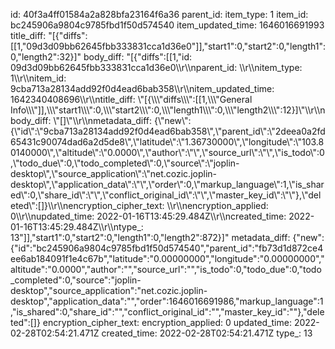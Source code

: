 id: 40f3a4ff01584a2a828bfa23164f6a36
parent_id: 
item_type: 1
item_id: bc245906a9804c9785fbd1f50d574540
item_updated_time: 1646016691993
title_diff: "[{\"diffs\":[[1,\"09d3d09bb62645fbb333831cca1d36e0\"]],\"start1\":0,\"start2\":0,\"length1\":0,\"length2\":32}]"
body_diff: "[{\"diffs\":[[1,\"id: 09d3d09bb62645fbb333831cca1d36e0\\\r\\\nparent_id: \\\r\\\nitem_type: 1\\\r\\\nitem_id: 9cba713a28134add92f0d4ead6bab358\\\r\\\nitem_updated_time: 1642340408696\\\r\\\ntitle_diff: \\\"[{\\\\\\\"diffs\\\\\\\":[[1,\\\\\\\"General Info\\\\\\\"]],\\\\\\\"start1\\\\\\\":0,\\\\\\\"start2\\\\\\\":0,\\\\\\\"length1\\\\\\\":0,\\\\\\\"length2\\\\\\\":12}]\\\"\\\r\\\nbody_diff: \\\"[]\\\"\\\r\\\nmetadata_diff: {\\\"new\\\":{\\\"id\\\":\\\"9cba713a28134add92f0d4ead6bab358\\\",\\\"parent_id\\\":\\\"2deea0a2fd65431c90074dad6a2d5de8\\\",\\\"latitude\\\":\\\"1.36730000\\\",\\\"longitude\\\":\\\"103.80140000\\\",\\\"altitude\\\":\\\"0.0000\\\",\\\"author\\\":\\\"\\\",\\\"source_url\\\":\\\"\\\",\\\"is_todo\\\":0,\\\"todo_due\\\":0,\\\"todo_completed\\\":0,\\\"source\\\":\\\"joplin-desktop\\\",\\\"source_application\\\":\\\"net.cozic.joplin-desktop\\\",\\\"application_data\\\":\\\"\\\",\\\"order\\\":0,\\\"markup_language\\\":1,\\\"is_shared\\\":0,\\\"share_id\\\":\\\"\\\",\\\"conflict_original_id\\\":\\\"\\\",\\\"master_key_id\\\":\\\"\\\"},\\\"deleted\\\":[]}\\\r\\\nencryption_cipher_text: \\\r\\\nencryption_applied: 0\\\r\\\nupdated_time: 2022-01-16T13:45:29.484Z\\\r\\\ncreated_time: 2022-01-16T13:45:29.484Z\\\r\\\ntype_: 13\"]],\"start1\":0,\"start2\":0,\"length1\":0,\"length2\":872}]"
metadata_diff: {"new":{"id":"bc245906a9804c9785fbd1f50d574540","parent_id":"fb73d1d872ce4ee6ab184091f1e4c67b","latitude":"0.00000000","longitude":"0.00000000","altitude":"0.0000","author":"","source_url":"","is_todo":0,"todo_due":0,"todo_completed":0,"source":"joplin-desktop","source_application":"net.cozic.joplin-desktop","application_data":"","order":1646016691986,"markup_language":1,"is_shared":0,"share_id":"","conflict_original_id":"","master_key_id":""},"deleted":[]}
encryption_cipher_text: 
encryption_applied: 0
updated_time: 2022-02-28T02:54:21.471Z
created_time: 2022-02-28T02:54:21.471Z
type_: 13